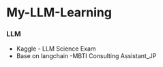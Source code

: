 # My-LLM-Learning

### LLM
- Kaggle - LLM Science Exam
- Base on langchain -MBTI Consulting Assistant_JP
